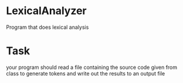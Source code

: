 # LexicalAnalyzer
Program that does lexical analysis

# Task
your program should read a file containing the source code given from class to generate tokens and write out the results to an output file